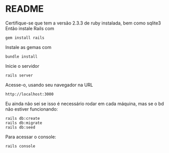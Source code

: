# README

Certifique-se que tem a versão 2.3.3 de ruby instalada, bem como sqlite3
Então instale Rails com
```
gem install rails
```
Instale as gemas com
```
bundle install
```
Inicie o servidor
```
rails server
```
Acesse-o, usando seu navegador na URL
```
http://localhost:3000
```

Eu ainda não sei se isso é necessário rodar em cada máquina, mas se o bd não estiver funcionando:
```
rails db:create
rails db:migrate
rails db:seed
```

Para acessar o console:
```
rails console
```